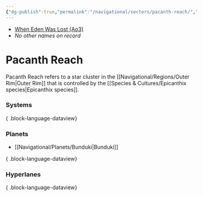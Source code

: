 ```yaml
---
{"dg-publish":true,"permalink":"/navigational/sectors/pacanth-reach/","tags":["map","sector","outerrim"],"noteIcon":"saber1"}
---
```


- [When Eden Was Lost (Ao3)](https://archiveofourown.org/works/19334440)
- *No other names on record*
# Pacanth Reach

Pacanth Reach refers to a star cluster in the [[Navigational/Regions/Outer Rim\|Outer Rim]] that is controlled by the [[Species & Cultures/Epicanthix species\|Epicanthix species]].

### Systems

{ .block-language-dataview}
### Planets
- [[Navigational/Planets/Bunduki\|Bunduki]]

{ .block-language-dataview}
### Hyperlanes

{ .block-language-dataview}